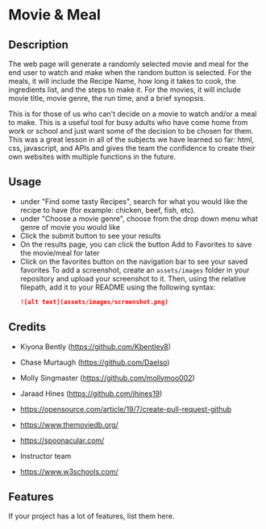 # Movie & Meal

## Description
The web page will generate a randomly selected movie and meal for the end user to watch and make when the random button is selected. For the meals, it will include the Recipe Name, how long it takes to cook, the ingredients list, and the steps to make it. For the movies, it will include movie title, movie genre, the run time, and a brief synopsis.

This is for those of us who can't decide on a movie to watch and/or a meal to make. This is a useful tool for busy adults who have come home from work or school and just want some of the decision to be chosen for them. This was a great lesson in all of the subjects we have learned so far: html, css, javascript, and APIs and gives the team the confidence to create their own websites with multiple functions in the future.

## Usage
- under "Find some tasty Recipes", search for what you would like the recipe to have (for example: chicken, beef, fish, etc).
- under "Choose a movie genre", choose from the drop down menu what genre of movie you would like
- Click the submit button to see your results
- On the results page, you can click the button Add to Favorites to save the movie/meal for later
- Click on the favorites button on the navigation bar to see your saved favorites
To add a screenshot, create an `assets/images` folder in your repository and upload your screenshot to it. Then, using the relative filepath, add it to your README using the following syntax:
   ```md
   ![alt text](assets/images/screenshot.png)
   ```
## Credits
- Kiyona Bently (https://github.com/Kbentley8)
- Chase Murtaugh (https://github.com/Daelso)
- Molly Singmaster (https://github.com/mollymoo002)
- Jaraad Hines (https://github.com/jhines19)

- https://opensource.com/article/19/7/create-pull-request-github
- https://www.themoviedb.org/
- https://spoonacular.com/
- Instructor team
- https://www.w3schools.com/
## Features
If your project has a lot of features, list them here.